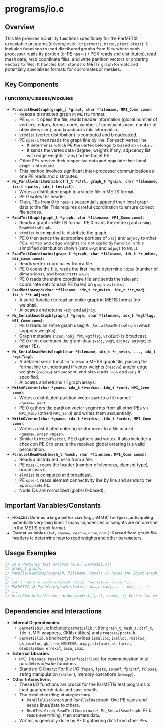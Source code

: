# programs/io.c

## Overview

This file provides I/O utility functions specifically for the ParMETIS executable programs (drivers/tests like `parmetis`, `mtest`, `ptest`, `otest`). It includes functions to read distributed graphs from files where each processor reads its portion (or PE `npes-1` / PE 0 reads and distributes), read mesh data, read coordinate files, and write partition vectors or ordering vectors to files. It handles both standard METIS graph formats and potentially specialized formats for coordinates or meshes.

## Key Components

### Functions/Classes/Modules

*   **`ParallelReadGraph(graph_t *graph, char *filename, MPI_Comm comm)`**:
    *   Reads a distributed graph in METIS format.
    *   PE `npes-1` opens the file, reads header information (global number of vertices, edges, format code, number of constraints `ncon`, number of objectives `nobj`), and broadcasts this information.
    *   `vtxdist` (vertex distribution) is computed and broadcasted.
    *   PE `npes-1` then reads the graph line by line. For each vertex line:
        *   It determines which PE the vertex belongs to based on `vtxdist`.
        *   It sends the vertex data (degree, weights if any, adjacency list with edge weights if any) to the target PE.
    *   Other PEs receive their respective data and populate their local `graph_t` structure.
    *   This method involves significant inter-processor communication as one PE reads and distributes.
*   **`Mc_ParallelWriteGraph(ctrl_t *ctrl, graph_t *graph, char *filename, idx_t nparts, idx_t testset)`**:
    *   Writes a distributed graph to a single file in METIS format.
    *   PE 0 writes the header.
    *   Then, PEs from 0 to `npes-1` sequentially append their local graph data to the file. This requires careful coordination to ensure correct file access.
*   **`ReadTestGraph(graph_t *graph, char *filename, MPI_Comm comm)`**:
    *   Reads a graph in METIS format. PE 0 reads the entire graph using `ReadMetisGraph`.
    *   `vtxdist` is computed to distribute the graph.
    *   PE 0 then sends the appropriate portions of `xadj` and `adjncy` to other PEs. Vertex and edge weights are not explicitly handled in this simplified distribution shown (sets `vwgt` and `adjwgt` to `NULL`).
*   **`ReadTestCoordinates(graph_t *graph, char *filename, idx_t *r_ndims, MPI_Comm comm)`**:
    *   Reads vertex coordinates from a file.
    *   PE 0 opens the file, reads the first line to determine `ndims` (number of dimensions), and broadcasts `ndims`.
    *   PE 0 reads the entire coordinate file and sends the relevant coordinate sets to each PE based on `graph->vtxdist`.
*   **`ReadMetisGraph(char *filename, idx_t *r_nvtxs, idx_t **r_xadj, idx_t **r_adjncy)`**:
    *   A serial function to read an entire graph in METIS format (no weights).
    *   Allocates and returns `xadj` and `adjncy`.
*   **`Mc_SerialReadGraph(graph_t *graph, char *filename, idx_t *wgtflag, MPI_Comm comm)`**:
    *   PE 0 reads an entire graph using `Mc_SerialReadMetisGraph` (which supports weights).
    *   Graph metadata (`ncon`, `nobj`, `fmt`, `wgtflag`, `vtxdist`) is broadcast.
    *   PE 0 then distributes the graph data (`xadj`, `vwgt`, `adjncy`, `adjwgt`) to other PEs.
*   **`Mc_SerialReadMetisGraph(char *filename, idx_t *r_nvtxs, ..., idx_t *wgtflag)`**:
    *   A detailed serial function to read a METIS graph file, parsing the format line to understand if vertex weights (`readvw`) and/or edge weights (`readew`) are present, and also reads `ncon` and `nobj` if specified.
    *   Allocates and returns all graph arrays.
*   **`WritePVector(char *gname, idx_t *vtxdist, idx_t *part, MPI_Comm comm)`**:
    *   Writes a distributed partition vector `part` to a file named `<gname>.part`.
    *   PE 0 gathers the partition vector segments from all other PEs via `MPI_Recv` (others `MPI_Send`) and writes them sequentially.
*   **`WriteOVector(char *gname, idx_t *vtxdist, idx_t *order, MPI_Comm comm)`**:
    *   Writes a distributed ordering vector `order` to a file named `<gname>.order.<npes>`.
    *   Similar to `WritePVector`, PE 0 gathers and writes. It also includes a check on PE 0 to ensure the received global ordering is a valid permutation.
*   **`ParallelReadMesh(mesh_t *mesh, char *filename, MPI_Comm comm)`**:
    *   Reads a distributed mesh from a file.
    *   PE `npes-1` reads the header (number of elements, element type), broadcasts it.
    *   `elmdist` is computed and broadcast.
    *   PE `npes-1` reads element connectivity line by line and sends to the appropriate PE.
    *   Node IDs are normalized (global 0-based).

## Important Variables/Constants

*   **`MAXLINE`**: Defines a large buffer size (e.g., 64MB) for `fgets`, anticipating potentially very long lines if many adjacencies or weights are on one line in the METIS graph format.
*   Format variables (`fmt`, `readew`, `readvw`, `ncon`, `nobj`): Parsed from graph file headers to determine how to read weights and other parameters.

## Usage Examples

```c
// In a ParMETIS test program (e.g., parmetis.c):
// graph_t graph;
// ParallelReadGraph(&graph, filename, comm); // Reads the input graph
// ...
// idx_t *part = imalloc(graph.nvtxs, "partition_vector");
// ParMETIS_V3_PartKway(graph.vtxdist, graph.xadj, ..., part, ...);
// ...
// WritePVector(filename, graph.vtxdist, part, comm); // Writes the resulting partition
```

## Dependencies and Interactions

*   **Internal Dependencies**:
    *   `parmetisbin.h`: Includes `parmetislib.h` (for `graph_t`, `mesh_t`, `ctrl_t`, `idx_t`, MPI wrappers, GKlib utilities) and `programs/proto.h`.
    *   `parmetislib.h` (indirectly): Provides `ismalloc`, `imalloc`, `rmalloc`, `gk_cmalloc`, `gk_free`, `MAKECSR`, `icopy`, `strtoidx`, `strtoreal`, `GlobalSESum`, `errexit`, `imin`, `imax`.
*   **External Libraries**:
    *   `MPI (Message Passing Interface)`: Used for communication in all parallel read/write functions.
    *   Standard C library: For file I/O (`fopen`, `fgets`, `sscanf`, `fprintf`, `fclose`), string manipulation (`strlen`), memory operations (`memcpy`).
*   **Other Interactions**:
    *   These I/O functions are crucial for the ParMETIS test programs to load graph/mesh data and save results.
    *   The parallel reading strategies vary:
        *   `ParallelReadGraph` and `ParallelReadMesh`: One PE reads and sends lines/data to others.
        *   `ReadTestGraph`, `ReadTestCoordinates`, `Mc_SerialReadGraph`: PE 0 reads everything, then scatters data.
    *   Writing is generally done by PE 0 gathering data from other PEs.

```
